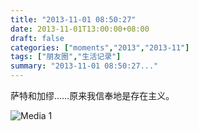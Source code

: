 ```yaml
---
title: "2013-11-01 08:50:27"
date: 2013-11-01T13:00:00+08:00
draft: false
categories: ["moments","2013","2013-11"]
tags: ["朋友圈","生活记录"]
summary: "2013-11-01 08:50:27..."
---
```


萨特和加缪……原来我信奉地是存在主义。

![Media 1](/Moments/photos/2013-11-01/201311010850270.jpg)
